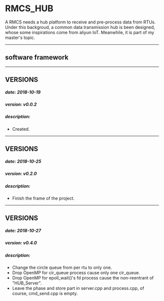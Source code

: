# RMCS_HUB
A RMCS needs a hub platform to receive and pre-process data from RTUs. Under this backgroud, a common data transmission hub is been designed, whose some inspirations come from aliyun IoT. Meanwhile, it is part of my master's topic.

---
## software framework

---
## VERSIONS
##### date:         2018-10-19
##### version:      v0.0.2
##### description:
* Created.

---
## VERSIONS
##### date:         2018-10-25
##### version:      v0.2.0
##### description:
* Finish the frame of the project.

---
## VERSIONS
##### date:         2018-10-27
##### version:      v0.4.0
##### description:
* Change the circle queue from per rtu to only one.
* Drop OpenMP for cir_queue process cause only one cir_queue.
* Drop OpenMP for epoll_wait()'s fd process cause the non-reentrant of "HUB_Server".
* Leave the phase and store part in server.cpp and process.cpp, of course, cmd_send.cpp is empty.
